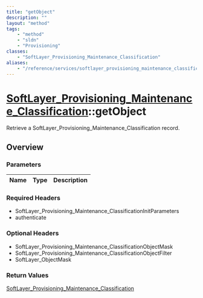 ```yaml
---
title: "getObject"
description: ""
layout: "method"
tags:
    - "method"
    - "sldn"
    - "Provisioning"
classes:
    - "SoftLayer_Provisioning_Maintenance_Classification"
aliases:
    - "/reference/services/softlayer_provisioning_maintenance_classification/getObject"
---
```

# [SoftLayer_Provisioning_Maintenance_Classification](/reference/services/SoftLayer_Provisioning_Maintenance_Classification)::getObject

Retrieve a SoftLayer_Provisioning_Maintenance_Classification record.


## Overview 


### Parameters 
|Name | Type | Description |
| --- | --- | --- |


### Required Headers
* SoftLayer_Provisioning_Maintenance_ClassificationInitParameters
* authenticate

### Optional Headers
* SoftLayer_Provisioning_Maintenance_ClassificationObjectMask
* SoftLayer_Provisioning_Maintenance_ClassificationObjectFilter
* SoftLayer_ObjectMask

### Return Values
<a href='/reference/datatypes/SoftLayer_Provisioning_Maintenance_Classification'>SoftLayer_Provisioning_Maintenance_Classification </a>

